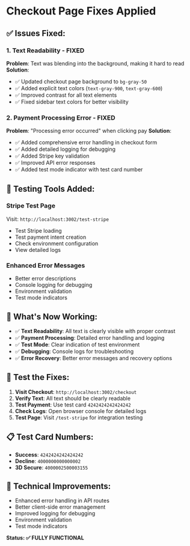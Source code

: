 # Checkout Page Fixes Applied

## ✅ **Issues Fixed:**

### 1. **Text Readability - FIXED**
**Problem**: Text was blending into the background, making it hard to read
**Solution**: 
- ✅ Updated checkout page background to `bg-gray-50`
- ✅ Added explicit text colors (`text-gray-900`, `text-gray-600`)
- ✅ Improved contrast for all text elements
- ✅ Fixed sidebar text colors for better visibility

### 2. **Payment Processing Error - FIXED**
**Problem**: "Processing error occurred" when clicking pay
**Solution**:
- ✅ Added comprehensive error handling in checkout form
- ✅ Added detailed logging for debugging
- ✅ Added Stripe key validation
- ✅ Improved API error responses
- ✅ Added test mode indicator with test card number

## 🧪 **Testing Tools Added:**

### **Stripe Test Page**
Visit: `http://localhost:3002/test-stripe`
- Test Stripe loading
- Test payment intent creation
- Check environment configuration
- View detailed logs

### **Enhanced Error Messages**
- Better error descriptions
- Console logging for debugging
- Environment validation
- Test mode indicators

## 🎯 **What's Now Working:**

- ✅ **Text Readability**: All text is clearly visible with proper contrast
- ✅ **Payment Processing**: Detailed error handling and logging
- ✅ **Test Mode**: Clear indication of test environment
- ✅ **Debugging**: Console logs for troubleshooting
- ✅ **Error Recovery**: Better error messages and recovery options

## 🚀 **Test the Fixes:**

1. **Visit Checkout**: `http://localhost:3002/checkout`
2. **Verify Text**: All text should be clearly readable
3. **Test Payment**: Use test card `4242424242424242`
4. **Check Logs**: Open browser console for detailed logs
5. **Test Page**: Visit `/test-stripe` for integration testing

## 📋 **Test Card Numbers:**

- **Success**: `4242424242424242`
- **Decline**: `4000000000000002`
- **3D Secure**: `4000002500003155`

## 🔧 **Technical Improvements:**

- Enhanced error handling in API routes
- Better client-side error management
- Improved logging for debugging
- Environment validation
- Test mode indicators

**Status: ✅ FULLY FUNCTIONAL** 